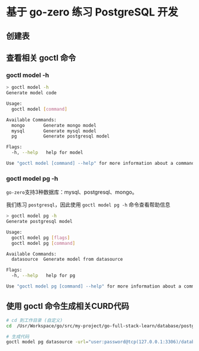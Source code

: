 # 基于 go-zero 练习 PostgreSQL 开发

## 创建表

## 查看相关 goctl 命令

### goctl model -h 
```sh
> goctl model -h
Generate model code

Usage:
  goctl model [command]

Available Commands:
  mongo       Generate mongo model
  mysql       Generate mysql model
  pg          Generate postgresql model

Flags:
  -h, --help   help for model

Use "goctl model [command] --help" for more information about a command.
```

### goctl model pg -h
`go-zero`支持3种数据库：mysql、postgresql、mongo。

我们练习 `postgresql`，因此使用 `goctl model pg -h` 命令查看帮助信息

```sh
> goctl model pg -h
Generate postgresql model

Usage:
  goctl model pg [flags]
  goctl model pg [command]

Available Commands:
  datasource  Generate model from datasource

Flags:
  -h, --help   help for pg

Use "goctl model pg [command] --help" for more information about a command.
```


## 使用 goctl 命令生成相关CURD代码


```sh
# cd 到工作目录 (自定义)
cd  /Usr/Workspace/go/src/my-project/go-full-stack-learn/database/postgresql/code/go-zero-demo

# 生成代码
goctl model pg datasource -url="user:password@tcp(127.0.0.1:3306)/database" -table="*"  -dir="./model"
```
